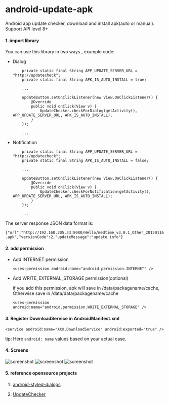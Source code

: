 android-update-apk
===================

Android app update checker, download and install apk(auto or manual). Support API level 8+


#### 1. import library ####

You can use this library in two ways , example code:

- Dialog


    ```
        private static final String APP_UPDATE_SERVER_URL = "http://updatecheck";
        private static final String APK_IS_AUTO_INSTALL = true;

        ...

        updateButton.setOnClickListener(new View.OnClickListener() {
            @Override
            public void onClick(View v) {
                UpdateChecker.checkForDialog(getActivity(), APP_UPDATE_SERVER_URL, APK_IS_AUTO_INSTALL);
            }
        });

        ...

    ```

- Notification

    ```
        private static final String APP_UPDATE_SERVER_URL = "http://updatecheck";
        private static final String APK_IS_AUTO_INSTALL = false;

        ...

        updateButton.setOnClickListener(new View.OnClickListener() {
            @Override
            public void onClick(View v) {
                UpdateChecker.checkForNotification(getActivity(), APP_UPDATE_SERVER_URL, APK_IS_AUTO_INSTALL);
            }
        });

        ...

    ```

The server response JSON data format is:

`{"url":"http://192.168.205.33:8080/Hello/medtime_v3.0.1_Other_20150116.apk","versionCode":2,"updateMessage":"update info"}`

#### 2. add permission ####

- Add INTERNET permission

    `<uses-permission android:name="android.permission.INTERNET" />`

- Add WRITE_EXTERNAL_STORAGE permission(optional)

    if you add this permission, apk will save in /data/packagename/cache, Otherwise save in /data/data/packagename/cache

    `<uses-permission android:name="android.permission.WRITE_EXTERNAL_STORAGE" />`

#### 3. Register DownloadService in AndroidManifest.xml ####

`<service android:name="XXX.DownloadService" android:exported="true" />`

tip: Here `android: name` values based on your actual case.

#### 4. Screens ####
![screenshot](https://raw.github.com/artwl/android-update-apk/master/screenshots/sample.png)
![screenshot](https://raw.github.com/artwl/android-update-apk/master/screenshots/dialog.png)
![screenshot](https://raw.github.com/artwl/android-update-apk/master/screenshots/notification.png)


#### 5. reference opensource projects ####

1. [android-styled-dialogs](https://github.com/inmite/android-styled-dialogs "https://github.com/inmite/android-styled-dialogs")


2. [UpdateChecker](https://github.com/rampo/UpdateChecker "https://github.com/rampo/UpdateChecker")
